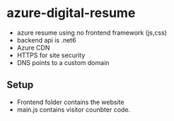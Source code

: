 # azure-digital-resume
- azure resume using no frontend framework (js,css)
- backend api is .net6
- Azure CDN
- HTTPS for site security
- DNS points to a custom domain

## Setup
- Frontend folder contains the website
- main.js contains visitor counbter code.



